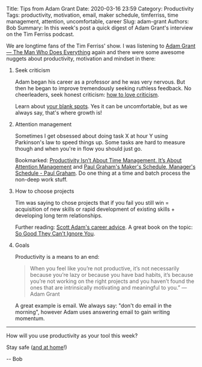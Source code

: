 Title: Tips from Adam Grant 
Date: 2020-03-16 23:59
Category: Productivity
Tags: productivity, motivation, email, maker schedule, timferriss, time management, attention, uncomfortable, career
Slug: adam-grant
Authors: Bob
Summary: In this week's post a quick digest of Adam Grant's interview on the Tim Ferriss podcast.

We are longtime fans of the Tim Ferriss' show. I was listening to [Adam Grant — The Man Who Does Everything](https://tim.blog/2019/12/05/adam-grant/) again and there were some awesome nuggets about productivity, motivation and mindset in there:

1. Seek criticism

	Adam began his career as a professor and he was very nervous. But then he began to improve tremendously seeking ruthless feedback. No cheerleaders, seek honest criticism: [how to love criticism](https://www.ted.com/talks/worklife_with_adam_grant_how_to_love_criticism). 

	Learn about [your blank spots](https://www.amazon.com/Insight-Surprising-Others-Ourselves-Answers/dp/0525573941/ref=as_li_ss_tl?keywords=Tasha+Eurich&qid=1575440740&sr=8-1&linkCode=ll1&tag=offsitoftimfe-20&linkId=caa445c4db7a635dabec99a7e9da7808&language=en_US). Yes it can be uncomfortable, but as we always say, that's where growth is!

2. Attention management

	Sometimes I get obsessed about doing task X at hour Y using Parkinson's law to speed things up. Some tasks are hard to measure though and when you're in flow you should just go.

	Bookmarked: [Productivity Isn’t About Time Management. It’s About Attention Management](https://www.nytimes.com/2019/03/28/smarter-living/productivity-isnt-about-time-management-its-about-attention-management.html) and [Paul Graham's Maker's Schedule, Manager's Schedule - Paul Graham](http://www.paulgraham.com/makersschedule.html). Do one thing at a time and batch process the non-deep work stuff.

3. How to choose projects

	Tim was saying to chose projects that if you fail you still win = acquisition of new skills or rapid development of existing skills + developing long term relationships.

	Further reading: [Scott Adam's career advice](https://dilbertblog.typepad.com/the_dilbert_blog/2007/07/career-advice.html). A great book on the topic: [So Good They Can't Ignore You](https://www.amazon.com/Good-They-Cant-Ignore-You/dp/1455509124).

4. Goals

	Productivity is a means to an end:

	> When you feel like you’re not productive, it’s not necessarily because you’re lazy or because you have bad habits, it’s because you’re not working on the right projects and you haven’t found the ones that are intrinsically motivating and meaningful to you.” — Adam Grant

	A great example is email. We always say: "don't do email in the morning", however Adam uses answering email to gain writing momentum.

---

How will you use productivity as your tool this week?

Stay safe ([and at home](https://staythefuckhome.com)!)

-- Bob
